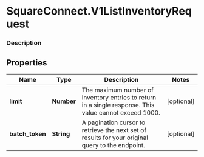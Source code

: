 # SquareConnect.V1ListInventoryRequest

### Description



## Properties
Name | Type | Description | Notes
------------ | ------------- | ------------- | -------------
**limit** | **Number** | The maximum number of inventory entries to return in a single response. This value cannot exceed 1000. | [optional] 
**batch_token** | **String** | A pagination cursor to retrieve the next set of results for your original query to the endpoint. | [optional] 


